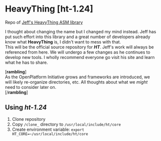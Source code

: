 # HeavyThing [ht-1.24]

Repo of [Jeff's HeavyThing ASM library](https://2ton.com.au/HeavyThing)  

I thought about changing the name but I changed my mind instead. Jeff has put such effort into this library and a great number of developers already know what **HeavyThing** is, I didn't want to mess with that.  
This will be the official source repository for **_HT_**. Jeff's work will always be referenced from here. We will undergo a few changes as he continues to develop new tools. I wholly recommend everyone go visit his site and learn what he has to share.  

[**rambling**]  
  As the OpenPlatform Initiative grows and frameworks are introduced, we will likely re-organize directories, etc. All thoughts about what we _might_ need to consider later on.  
[/**rambling**]

## Using _ht-1.24_
1. Clone repository
2. Copy `/clone_` directory to `/usr/local/include/ht/core`
3. Create environment variable: `export HT_CORE=~/usr/local/include/ht/core`
